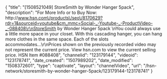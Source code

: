 {
    "title": "[1508521049] StoreSmith by Wonder Hanger 5pack",
    "description": "For More Info or to Buy Now: http:\/\/www.hsn.com\/products\/seo\/8170629?rdr=1&sourceid=youtube&cm_mmc=Social-_-Youtube-_-ProductVideo-_-088408\r\nStoreSmith by Wonder Hanger 5pack \nYou could always use a little more space in your closet. With this cascading hanger, you can hang more clothes in the same space. Each of the slots accommodates...\r\nPrices shown on the previously recorded video may not represent the current price.  View hsn.com to view the current selling price. HSN Item #088408",
    "channelid": "123179144",
    "videoid": "123178741",
    "date_created": "1507989202",
    "date_modified": "1508372601",
    "type": "captivate",
    "layout": "channelVideo",
    "url": "\/hsn-network\/storesmith-by-wonder-hanger-5pack\/123179144-123178741"
}